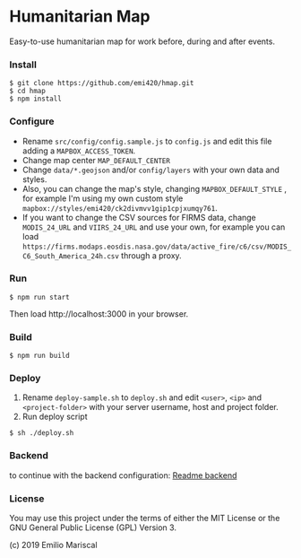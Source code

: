 # Humanitarian Map

Easy-to-use humanitarian map for work before, during and after events.

### Install

```
$ git clone https://github.com/emi420/hmap.git
$ cd hmap
$ npm install
```

### Configure

* Rename `src/config/config.sample.js` to `config.js` and edit this file adding a `MAPBOX_ACCESS_TOKEN`.
* Change map center `MAP_DEFAULT_CENTER`
* Change `data/*.geojson` and/or `config/layers` with your own data and styles.
* Also, you can change the map's style, changing `MAPBOX_DEFAULT_STYLE` , for example I'm using my own custom style `mapbox://styles/emi420/ck2divmvv1gip1cpjxumqy761`.
* If you want to change the CSV sources for FIRMS data, change `MODIS_24_URL` and `VIIRS_24_URL` and use your own, for example you can load `https://firms.modaps.eosdis.nasa.gov/data/active_fire/c6/csv/MODIS_C6_South_America_24h.csv` through a proxy.

### Run

```
$ npm run start
```

Then load http://localhost:3000 in your browser.

### Build

```
$ npm run build
```

### Deploy

1. Rename `deploy-sample.sh` to `deploy.sh` and edit `<user>`, `<ip>` and `<project-folder>` with your server username, host and project folder.
2. Run deploy script

```
$ sh ./deploy.sh
```

### Backend 

to continue with the backend configuration: [Readme backend](hmap_backend/READMe.md)



### License

You may use this project under the terms of either the MIT License or the GNU General Public License (GPL) Version 3.

(c) 2019 Emilio Mariscal

